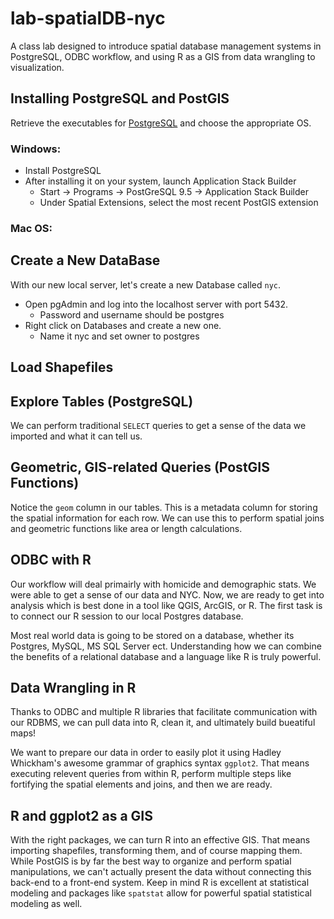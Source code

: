 # lab-spatialDB-nyc
A class lab designed to introduce spatial database management systems in PostgreSQL, ODBC workflow, and using R as a GIS from data wrangling to visualization.

## Installing PostgreSQL and PostGIS
Retrieve the executables for [PostgreSQL](http://www.enterprisedb.com/products-services-training/pgdownload) and choose the appropriate OS.
### Windows:
* Install PostgreSQL
* After installing it on your system, launch Application Stack Builder
  * Start -> Programs -> PostGreSQL 9.5 -> Application Stack Builder
  * Under Spatial Extensions, select the most recent PostGIS extension

### Mac OS:

## Create a New DataBase
With our new local server, let's create a new Database called `nyc`.
* Open pgAdmin and log into the localhost server with port 5432.
  * Password and username should be postgres
* Right click on Databases and create a new one.
  * Name it nyc and set owner to postgres

## Load Shapefiles


## Explore Tables (PostgreSQL)
We can perform traditional `SELECT` queries to get a sense of the data we imported and what it can tell us.

## Geometric, GIS-related Queries (PostGIS Functions)
Notice the `geom` column in our tables.  This is a metadata column for storing the spatial information for each row.  We can use this to perform spatial joins and geometric functions like area or length calculations.

## ODBC with R
Our workflow will deal primairly with homicide and demographic stats.  We were able to get a sense of our data and NYC.  Now, we are ready to get into analysis which is best done in a tool like QGIS, ArcGIS, or R.  The first task is to connect our R session to our local Postgres database.

Most real world data is going to be stored on a database, whether its Postgres, MySQL, MS SQL Server ect.  Understanding how we can combine the benefits of a relational database and a language like R is truly powerful.

## Data Wrangling in R 
Thanks to ODBC and multiple R libraries that facilitate communication with our RDBMS, we can pull data into R, clean it, and ultimately build bueatiful maps!

We want to prepare our data in order to easily plot it using Hadley Whickham's awesome grammar of graphics syntax `ggplot2`.  That means executing relevent queries from within R, perform multiple steps like fortifying the spatial elements and joins, and then we are ready.

## R and ggplot2 as a GIS
With the right packages, we can turn R into an effective GIS.  That means importing shapefiles, transforming them, and of course mapping them.  While PostGIS is by far the best way to organize and perform spatial manipulations, we can't actually present the data without connecting this back-end to a front-end system.  Keep in mind R is excellent at statistical modeling and packages like `spatstat` allow for powerful spatial statistical modeling as well. 
